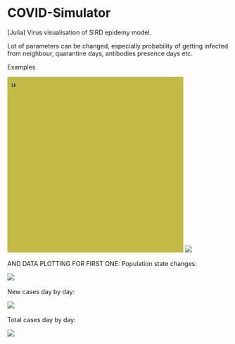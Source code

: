 # COVID-Simulator
[Julia] Virus visualisation of SIRD epidemy model.

Lot of parameters can be changed, especially probability of getting infected from neighbour, quarantine days, antibodies presence days etc.

Examples

![](spread_virus.gif) ![](example2.gif)

AND DATA PLOTTING FOR FIRST ONE:
Population state changes:

![](state_change.gif)

New cases day by day:

![](new_cases_plot.gif)

Total cases day by day:

![](total_cases_plot.gif)

